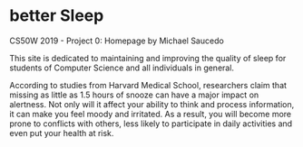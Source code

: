 # better Sleep

CS50W 2019 - Project 0: Homepage by Michael Saucedo

This site is dedicated to maintaining and improving the quality of sleep for students of Computer Science and all individuals in general.

According to studies from Harvard Medical School, researchers claim that missing as little as 1.5 hours of snooze can have a major impact on alertness. Not only will it affect your ability to think and process information, it can make you feel moody and irritated. As a result, you will become more prone to conflicts with others, less likely to participate in daily activities and even put your health at risk.
